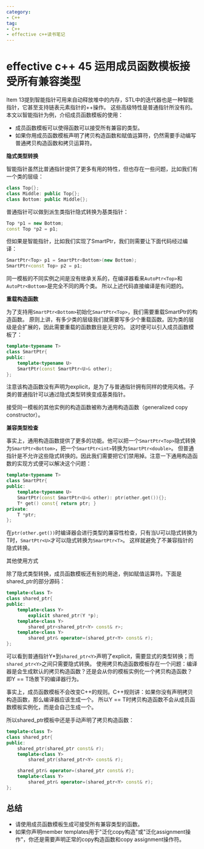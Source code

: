 ```yaml
---
category: 
- C++
tag:
- C++
- effective c++读书笔记
---
```


# effective c++ 45 运用成员函数模板接受所有兼容类型

Item 13提到智能指针可用来自动释放堆中的内存，STL中的迭代器也是一种智能指针，它甚至支持链表元素指针的++操作。 这些高级特性是普通指针所没有的。本文以智能指针为例，介绍成员函数模板的使用：

- 成员函数模板可以使得函数可以接受所有兼容的类型。
- 如果你用成员函数模板声明了拷贝构造函数和赋值运算符，仍然需要手动编写普通拷贝构造函数和拷贝运算符。

**隐式类型转换**

智能指针虽然比普通指针提供了更多有用的特性，但也存在一些问题，比如我们有一个类的层级：

```cpp
class Top{};
class Middle: public Top{};
class Bottom: public Middle{};
```
普通指针可以做到派生类指针隐式转换为基类指针：

```cpp
Top *p1 = new Bottom;
const Top *p2 = p1;
```

但如果是智能指针，比如我们实现了SmartPtr，我们则需要让下面代码经过编译：

```cpp
SmartPtr<Top> p1 = SmartPtr<Bottom>(new Bottom);
SmartPtr<const Top> p2 = p1;
```

同一模板的不同实例之间是没有继承关系的，在编译器看来```AutoPtr<Top>```和```AutoPtr<Bottom>```是完全不同的两个类。 所以上述代码直接编译是有问题的。

**重载构造函数**

为了支持用```SmartPtr<Bottom>```初始化```SmartPtr<Top>```，我们需要重载SmartPtr的构造函数。 原则上讲，有多少类的层级我们就需要写多少个重载函数。因为类的层级是会扩展的，因此需要重载的函数数目是无穷的。 这时便可以引入成员函数模板了：

```cpp
template<typename T>
class SmartPtr{
public:
    template<typename U>
    SmartPtr(const SmartPtr<U>& other);
};
```

注意该构造函数没有声明为explicit，是为了与普通指针拥有同样的使用风格。子类的普通指针可以通过隐式类型转换变成基类指针。

接受同一模板的其他实例的构造函数被称为通用构造函数（generalized copy constructor）。

**兼容类型检查**

事实上，通用构造函数提供了更多的功能。他可以把一个```SmartPtr<Top>```隐式转换为```SmartPtr<Bottom>```，把一个```SmartPtr<int>```转换为```SmartPtr<double>```。 但普通指针是不允许这些隐式转换的。因此我们需要把它们禁用掉。注意一下通用构造函数的实现方式便可以解决这个问题：

```cpp
template<typename T>
class SmartPtr{
public:
    template<typename U>
    SmartPtr(const SmartPtr<U>& other): ptr(other.get()){};
    T* get() const{ return ptr; }
private:
    T *ptr;
};
```
在```ptr(other.get())```时编译器会进行类型的兼容性检查，只有当U可以隐式转换为T时，```SmartPtr<U>```才可以隐式转换为```SmartPtr<T>```。 这样就避免了不兼容指针的隐式转换。

其他使用方式

除了隐式类型转换，成员函数模板还有别的用途，例如赋值运算符。下面是shared_ptr的部分源码：

```cpp
template<class T> 
class shared_ptr{
public:
    template<class Y>
        explicit shared_ptr(Y *p);
    template<class Y>
        shared_ptr<shared_ptr<Y> const& r>;
    template<class Y>
        shared_ptr& operator=(shared_ptr<Y> const& r);
};
```

可以看到普通指针Y*到```shared_ptr<Y>```声明了explicit，需要显式的类型转换；而```shared_ptr<Y>```之间只需要隐式转换。 使用拷贝构造函数模板存在一个问题：编译器是会生成默认的拷贝构造函数？还是会从你的模板实例化一个拷贝构造函数？ 即Y == T场景下的编译器行为。

事实上，成员函数模板不会改变C++的规则。C++规则讲：如果你没有声明拷贝构造函数，那么编译器应该生成一个。 所以Y == T时拷贝构造函数不会从成员函数模板实例化，而是会自己生成一个。

所以shared_ptr模板中还是手动声明了拷贝构造函数：

```cpp
template<class T>
class shared_ptr{
public:
    shared_ptr(shared_ptr const& r);
    template<class Y>
        shared_ptr(shared_ptr<Y> const& r);

    shared_ptr& operator=(shared_ptr const& r);
    template<class Y>
        shared_ptr& operator=(shared_ptr<Y> const& r);
};
```

## 总结
- 请使用成员函数模板生成可接受所有兼容类型的函数。
- 如果你声明member templates用于"泛化copy构造"或"泛化assignment操作"，你还是需要声明正常的copy构造函数和copy assignment操作符。


